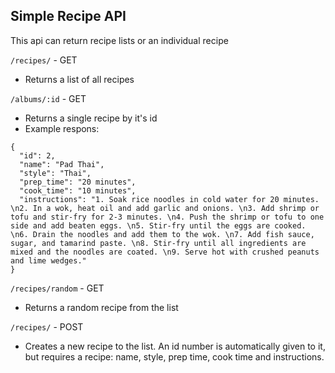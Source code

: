 ## Simple Recipe API

This api can return recipe lists or an individual recipe

`/recipes/` - GET
- Returns a list of all recipes

`/albums/:id` - GET 
- Returns a single recipe by it's id
- Example respons: 

```
{
  "id": 2,
  "name": "Pad Thai",
  "style": "Thai",
  "prep_time": "20 minutes",
  "cook_time": "10 minutes",
  "instructions": "1. Soak rice noodles in cold water for 20 minutes. \n2. In a wok, heat oil and add garlic and onions. \n3. Add shrimp or tofu and stir-fry for 2-3 minutes. \n4. Push the shrimp or tofu to one side and add beaten eggs. \n5. Stir-fry until the eggs are cooked. \n6. Drain the noodles and add them to the wok. \n7. Add fish sauce, sugar, and tamarind paste. \n8. Stir-fry until all ingredients are mixed and the noodles are coated. \n9. Serve hot with crushed peanuts and lime wedges."
}
```

`/recipes/random` - GET
- Returns a random recipe from the list

`/recipes/` - POST
- Creates a new recipe to the list. An id number is automatically given to it, but requires a recipe: name, style, prep time, cook time and instructions.
